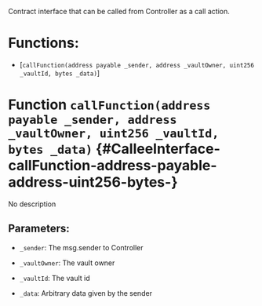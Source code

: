 Contract interface that can be called from Controller as a call action.

# Functions:

- [`callFunction(address payable _sender, address _vaultOwner, uint256 _vaultId, bytes _data)`]

# Function `callFunction(address payable _sender, address _vaultOwner, uint256 _vaultId, bytes _data)` {#CalleeInterface-callFunction-address-payable-address-uint256-bytes-}

No description

## Parameters:

- `_sender`: The msg.sender to Controller

- `_vaultOwner`: The vault owner

- `_vaultId`: The vault id

- `_data`: Arbitrary data given by the sender
